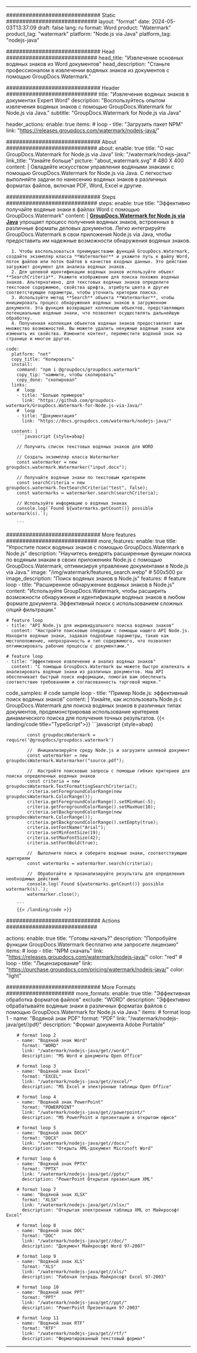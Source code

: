 
---
############################# Static ############################
layout: "format"
date:  2024-05-03T13:37:09
draft: false
lang: ru
format: Word
product: "Watermark"
product_tag: "watermark"
platform: "Node.js via Java"
platform_tag: "nodejs-java"

############################# Head ############################
head_title: "Извлечение основных водяных знаков из Word документов"
head_description: "Станьте профессионалом в извлечении водяных знаков из документов с помощью GroupDocs.Watermark."

############################# Header ############################
title: "Извлечение водяных знаков в документах Expert Word" 
description: "Воспользуйтесь опытом извлечения водяных знаков с помощью GroupDocs.Watermark for Node.js via Java."
subtitle: "GroupDocs.Watermark for Node.js via Java" 

header_actions:
  enable: true
  items:
    #  loop
    - title: "Загрузить пакет NPM"
      link: "https://releases.groupdocs.com/watermark/nodejs-java/"
      
############################# About ############################
about:
    enable: true
    title: "О нас GroupDocs.Watermark for Node.js via Java"
    link: "/watermark/nodejs-java/"
    link_title: "Узнайте больше"
    picture: "about_watermark.svg" # 480 X 400
    content: |
       Овладейте искусством управления водяными знаками с помощью GroupDocs.Watermark for Node.js via Java. С легкостью выполняйте задачи по нанесению водяных знаков в различных форматах файлов, включая PDF, Word, Excel и другие.

############################# Steps ############################
steps:
    enable: true
    title: "Эффективно получайте водяные знаки в файлах Word с помощью GroupDocs.Watermark"
    content: |
      **[GroupDocs.Watermark for Node.js via Java](https://products.groupdocs.com/watermark/nodejs-java/)** упрощает процесс получения водяных знаков, встроенных в различные форматы деловых документов. Легко интегрируйте GroupDocs.Watermark в свои приложения Node.js via Java, чтобы предоставить им надежные возможности обнаружения водяных знаков.
      
      1. Чтобы воспользоваться преимуществами функций GroupDocs.Watermark, создайте экземпляр класса **Watermarker** и укажите путь к файлу Word, поток файлов или поток байтов в качестве входных данных. Это действие загружает документ для анализа водяных знаков.
      2. Для целевой идентификации водяных знаков используйте объект **SearchCriteria**. Укажите изображение для поиска похожих водяных знаков. Альтернативно, для текстовых водяных знаков определите текстовое содержимое, свойства шрифта, атрибуты цвета и другие соответствующие параметры, чтобы уточнить критерии поиска.
      3. Используйте метод **Search** объекта **Watermarker**, чтобы инициировать процесс обнаружения водяных знаков в загруженном документе. Эта функция возвращает коллекцию объектов, представляющих потенциальные водяные знаки, что позволяет осуществлять дальнейшую обработку.
      4. Полученная коллекция объектов водяных знаков предоставляет вам множество возможностей. Вы можете удалить ненужные водяные знаки или изменить их свойства. Измените контент, переместите водяной знак на странице и многое другое.
   
    code:
      platform: "net"
      copy_title: "Копировать"
      install:
        command: "npm i @groupdocs/groupdocs.watermark"
        copy_tip: "нажмите, чтобы скопировать"
        copy_done: "скопировал"
      links:
        #  loop
        - title: "Больше примеров"
          link: "https://github.com/groupdocs-watermark/GroupDocs.Watermark-for-Node.js-via-Java/"
        #  loop
        - title: "Документация"
          link: "https://docs.groupdocs.com/watermark/nodejs-java/"
          
      content: |
        ```javascript {style=abap}

        // Получить список текстовых водяных знаков для WORD

        // Создать экземпляр класса Watermarker
        const watermarker = new groupdocs.watermark.Watermarker("input.docx");
        
        // Получайте водяные знаки по текстовым критериям
        const searchCriteria = new groupdocs.watermark.TextSearchCriteria("test", false);
        const watermarks = watermarker.search(searchCriteria);

        // Используйте информацию о водяных знаках
        console.log(`Found ${watermarks.getCount()} possible watermark(s).`);
        
        ```            

############################# More features ############################
more_features:
  enable: true
  title: "Упростите поиск водяных знаков с помощью GroupDocs.Watermark в Node.js"
  description: "Научитесь внедрять расширенные функции поиска по водяным знакам в своих приложениях Node.js с помощью GroupDocs.Watermark, оптимизируя управление документами в Node.js via Java."
  image: "/img/watermark/features_search.webp" # 500x500 px
  image_description: "Поиск водяных знаков в Node.js"
  features:
    # feature loop
    - title: "Расширенное обнаружение водяных знаков в Node.js"
      content: "Используйте GroupDocs.Watermark, чтобы расширить возможности обнаружения и идентификации водяных знаков в любом формате документа. Эффективный поиск с использованием сложных опций фильтрации."

    # feature loop
    - title: "API Node.js для индивидуального поиска водяных знаков"
      content: "Настройте поисковые операции с помощью нашего API Node.js. Находите водяные знаки, задавая подробные параметры, такие как местоположение, непрозрачность и тип содержимого, что позволяет оптимизировать рабочие процессы с документами."

    # feature loop
    - title: "Эффективное извлечение и анализ водяных знаков"
      content: "С помощью GroupDocs.Watermark вы можете быстро извлекать и анализировать водяные знаки из различных документов. Наш API обеспечивает быстрый поиск информации, помогая вам обеспечить соответствие требованиям и согласованность торговой марки."
      
  code_samples:
    # code sample loop
    - title: "Пример Node.js: эффективный поиск водяных знаков"
      content: |
        Узнайте, как использовать Node.js с GroupDocs.Watermark для поиска водяных знаков в различных типах документов, продемонстрировав использование критериев динамического поиска для получения точных результатов.
        {{< landing/code title="TypeScript">}}
        ```javascript {style=abap}
        
            const groupdocsWatermark = require('@groupdocs/groupdocs.watermark')

            //  Инициализируйте среду Node.js и загрузите целевой документ
            const watermarker = new groupdocsWatermark.Watermarker("source.pdf");

            //  Настройте поисковые запросы с помощью гибких критериев для поиска определенных водяных знаков
            const criteria = new groupdocsWatermark.TextFormattingSearchCriteria();
            criteria.setForegroundColorRange(new groupdocsWatermark.ColorRange());
            criteria.getForegroundColorRange().setMinHue(-5);
            criteria.getForegroundColorRange().setMaxHue(10);
            criteria.setBackgroundColorRange(new groupdocsWatermark.ColorRange());
            criteria.getBackgroundColorRange().setEmpty(true);
            criteria.setFontName("Arial");
            criteria.setMinFontSize(19);
            criteria.setMaxFontSize(42);
            criteria.setFontBold(true);
  
            //  Выполните поиск и соберите водяные знаки, соответствующие критериям
            const watermarks = watermarker.search(criteria);

            //  Обработайте и проанализируйте результаты для определения необходимых действий
            console.log(`Found ${watermarks.getCount()} possible watermark(s).`);
            watermarker.close();

        ```
        {{< /landing/code >}}


############################# Actions ############################

actions:
  enable: true
  title: "Готовы начать?"
  description: "Попробуйте функции GroupDocs.Watermark бесплатно или запросите лицензию"
  items:
    #  loop
    - title: "NPM скачать"
      link: "https://releases.groupdocs.com/watermark/nodejs-java/"
      color: "red"
        #  loop
    - title: "Лицензирование"
      link: "https://purchase.groupdocs.com/pricing/watermark/nodejs-java/"
      color: "light"


############################# More Formats #####################
more_formats:
    enable: true
    title: "Эффективная обработка форматов файлов"
    exclude: "WORD"
    description: "Эффективно обрабатывайте водяные знаки в различных форматах файлов с помощью GroupDocs.Watermark for Node.js via Java."
    items: 
        # format loop 1
        - name: "Водяной знак PDF"
          format: "PDF"
          link: "/watermark/nodejs-java/get//pdf/"
          description: "Формат документа Adobe Portable"

        # format loop 2
        - name: "Водяной знак Word"
          format: "WORD"
          link: "/watermark/nodejs-java/get//word/"
          description: "MS Word и документы Open Office"
          
        # format loop 3
        - name: "Водяной знак Excel"
          format: "EXCEL"
          link: "/watermark/nodejs-java/get//excel/"
          description: "MS Excel и электронные таблицы Open Office"

        # format loop 4
        - name: "Водяной знак PowerPoint"
          format: "POWERPOINT"
          link: "/watermark/nodejs-java/get//powerpoint/"
          description: "MS PowerPoint и презентации в открытом офисе"

        # format loop 5
        - name: "Водяной знак DOCX"
          format: "DOCX"
          link: "/watermark/nodejs-java/get//docx/"
          description: "Открыть XML-документ Microsoft Word"
          
        # format loop 6
        - name: "Водяной знак PPTX"
          format: "PPTX"
          link: "/watermark/nodejs-java/get//pptx/"
          description: "PowerPoint Открытая презентация XML"
          
        # format loop 7
        - name: "Водяной знак XLSX"
          format: "XLSX"
          link: "/watermark/nodejs-java/get//xlsx/"
          description: "Открытая электронная таблица XML от Майкрософт Excel"

        # format loop 8
        - name: "Водяной знак DOC"
          format: "DOC"
          link: "/watermark/nodejs-java/get//doc/"
          description: "Документ Майкрософт Word 97—2007"

        # format loop 9
        - name: "Водяной знак XLS"
          format: "XLS"
          link: "/watermark/nodejs-java/get//xls/"
          description: "Рабочая тетрадь Майкрософт Excel 97-2003"

        # format loop 10
        - name: "Водяной знак PPT"
          format: "PPT"
          link: "/watermark/nodejs-java/get//ppt/"
          description: "PowerPoint Презентация 97-2003"

        # format loop 11
        - name: "Водяной знак RTF"
          format: "RTF"
          link: "/watermark/nodejs-java/get//rtf/"
          description: "Форматированный текстовый формат"

---